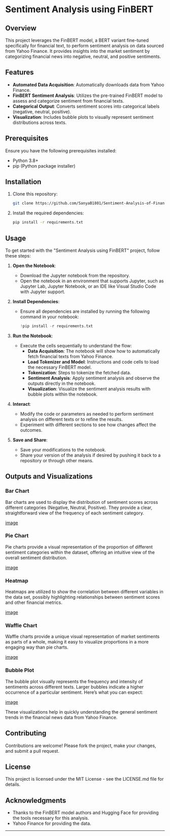 # Sentiment Analysis using FinBERT

## Overview
This project leverages the FinBERT model, a BERT variant fine-tuned specifically for financial text, to perform sentiment analysis on data sourced from Yahoo Finance. It provides insights into the market sentiment by categorizing financial news into negative, neutral, and positive sentiments.

## Features
- **Automated Data Acquisition**: Automatically downloads data from Yahoo Finance.
- **FinBERT Sentiment Analysis**: Utilizes the pre-trained FinBERT model to assess and categorize sentiment from financial texts.
- **Categorical Output**: Converts sentiment scores into categorical labels (negative, neutral, positive).
- **Visualization**: Includes bubble plots to visually represent sentiment distributions across texts.

## Prerequisites
Ensure you have the following prerequisites installed:
- Python 3.8+
- pip (Python package installer)

## Installation
1. Clone this repository:
   ```bash
   git clone https://github.com/SanyaB1801/Sentiment-Analysis-of-Financial-News-using-FInBERT.git
   ```
2. Install the required dependencies:
   ```bash
   pip install -r requirements.txt
   ```

## Usage

To get started with the "Sentiment Analysis using FinBERT" project, follow these steps:

1. **Open the Notebook**:
   - Download the Jupyter notebook from the repository.
   - Open the notebook in an environment that supports Jupyter, such as Jupyter Lab, Jupyter Notebook, or an IDE like Visual Studio Code with Jupyter support.

2. **Install Dependencies**:
   - Ensure all dependencies are installed by running the following command in your notebook:
     ```python
     !pip install -r requirements.txt
     ```

3. **Run the Notebook**:
   - Execute the cells sequentially to understand the flow:
     - **Data Acquisition**: The notebook will show how to automatically fetch financial texts from Yahoo Finance.
     - **Load Tokenizer and Model**: Instructions and code cells to load the necessary FinBERT model.
     - **Tokenization**: Steps to tokenize the fetched data.
     - **Sentiment Analysis**: Apply sentiment analysis and observe the outputs directly in the notebook.
     - **Visualization**: Visualize the sentiment analysis results with bubble plots within the notebook.

4. **Interact**:
   - Modify the code or parameters as needed to perform sentiment analysis on different texts or to refine the results.
   - Experiment with different sections to see how changes affect the outcomes.

5. **Save and Share**:
   - Save your modifications to the notebook.
   - Share your version of the analysis if desired by pushing it back to a repository or through other means.

## Outputs and Visualizations

### Bar Chart
Bar charts are used to display the distribution of sentiment scores across different categories (Negative, Neutral, Positive). They provide a clear, straightforward view of the frequency of each sentiment category.

[image](https://github.com/user-attachments/assets/71ac5bc0-07f5-4dee-b18f-045fdfeb496c)


### Pie Chart
Pie charts provide a visual representation of the proportion of different sentiment categories within the dataset, offering an intuitive view of the overall sentiment distribution.

[image](https://github.com/user-attachments/assets/2ff888d1-cedd-4463-9dd7-dc8c9e89f054)


### Heatmap
Heatmaps are utilized to show the correlation between different variables in the data set, possibly highlighting relationships between sentiment scores and other financial metrics.

[image](https://github.com/user-attachments/assets/1da7ee3a-7f25-410e-a027-d2d8d8dd7df3)

### Waffle Chart
Waffle charts provide a unique visual representation of market sentiments as parts of a whole, making it easy to visualize proportions in a more engaging way than pie charts.

[image](https://github.com/user-attachments/assets/6b648b45-367d-4c8b-b69a-688edde127a6)


### Bubble Plot 
The bubble plot visually represents the frequency and intensity of sentiments across different texts. Larger bubbles indicate a higher occurrence of a particular sentiment. Here’s what you can expect:

[image](https://github.com/user-attachments/assets/775fb091-812b-488d-968e-8c737e8b207a)

These visualizations help in quickly understanding the general sentiment trends in the financial news data from Yahoo Finance.


## Contributing
Contributions are welcome! Please fork the project, make your changes, and submit a pull request.

## License
This project is licensed under the MIT License - see the LICENSE.md file for details.


## Acknowledgments
- Thanks to the FinBERT model authors and Hugging Face for providing the tools necessary for this analysis.
- Yahoo Finance for providing the data.

---
